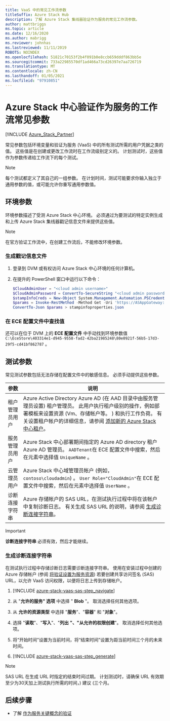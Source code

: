 ```yaml
---
title: VaaS 中的常见工作流参数
titleSuffix: Azure Stack Hub
description: 了解 Azure Stack 集线器验证作为服务的常见工作流参数。
author: mattbriggs
ms.topic: article
ms.date: 12/16/2020
ms.author: mabrigg
ms.reviewer: johnhas
ms.lastreviewed: 11/11/2019
ROBOTS: NOINDEX
ms.openlocfilehash: 51821c70153f2b4f091b0e8ccb659dddf863bb5e
ms.sourcegitcommit: 733a22985570df1ad466a73cd26397e7aa726719
ms.translationtype: MT
ms.contentlocale: zh-CN
ms.lasthandoff: 01/05/2021
ms.locfileid: "97910851"
---
```

# <a name="workflow-common-parameters-for-azure-stack-hub-validation-as-a-service"></a>Azure Stack 中心验证作为服务的工作流常见参数

[!INCLUDE [Azure_Stack_Partner](./includes/azure-stack-partner-appliesto.md)]

常见参数包括环境变量和验证为服务 (VaaS) 中的所有测试所需的用户凭据之类的值。 这些值是在创建或更改工作流时在工作流级别定义的。 计划测试时，这些值作为参数传递给工作流下的每个测试。

> [!NOTE]
> 每个测试都定义了其自己的一组参数。 在计划时间，测试可能要求你输入独立于通用参数的值，或可能允许你重写通用参数值。

## <a name="environment-parameters"></a>环境参数

环境参数描述了受测 Azure Stack 中心环境。 必须通过为要测试的特定实例生成和上传 Azure Stack 集线器戳记信息文件来提供这些值。

> [!NOTE]
> 在官方验证工作流中，在创建工作流后，不能修改环境参数。

### <a name="generate-the-stamp-information-file"></a>生成戳记信息文件

1. 登录到 DVM 或有权访问 Azure Stack 中心环境的任何计算机。
2. 在提升的 PowerShell 窗口中运行以下命令：

    ```powershell  
    $CloudAdminUser = "<cloud admin username>"
    $CloudAdminPassword = ConvertTo-SecureString "<cloud admin password>" -AsPlainText -Force
    $stampInfoCreds = New-Object System.Management.Automation.PSCredential($CloudAdminUser, $CloudAdminPassword)
    $params = Invoke-RestMethod -Method Get -Uri 'https://ASAppGateway:4443/ServiceTypeId/4dde37cc-6ee0-4d75-9444-7061e156507f/CloudDefinition/GetStampInformation' -Credential $stampInfoCreds
    ConvertTo-Json $params > stampinfoproperties.json
    ```

### <a name="locate-values-in-the-ece-configuration-file"></a>在 ECE 配置文件中查找值

还可以在位于 DVM 上的 **ECE 配置文件** 中手动找到环境参数值 `C:\EceStore\403314e1-d945-9558-fad2-42ba21985248\80e0921f-56b5-17d3-29f5-cd41bf862787` 。

## <a name="test-parameters"></a>测试参数

常见测试参数包括无法存储在配置文件中的敏感信息。 必须手动提供这些参数。

参数    | 说明
-------------|-----------------
租户管理员用户                            | Azure Active Directory Azure AD (在 AAD 目录中由服务管理员设置) 租户管理员。 此用户执行租户级别的操作，例如部署模板来设置资源 (Vm、存储帐户等。 ) 和执行工作负荷。 有关设置租户帐户的详细信息，请参阅 [添加新的 Azure Stack 中心租户](../operator/azure-stack-add-new-user-aad.md)。
服务管理员用户             | Azure Stack 中心部署期间指定的 Azure AD directory 租户 Azure AD 管理员。 `AADTenant`在 ECE 配置文件中搜索，然后在元素中选择值 `UniqueName` 。
云管理员用户               | Azure Stack 中心域管理员帐户 (例如， `contoso\cloudadmin`) 。 `User Role="CloudAdmin"`在 ECE 配置文件中搜索，然后在元素中选择值 `UserName` 。
诊断连接字符串          | Azure 存储帐户的 SAS URL，在测试执行过程中将在该帐户中复制诊断日志。 有关生成 SAS URL 的说明，请参阅 [生成诊断连接字符串](#generate-the-diagnostics-connection-string)。 |

> [!IMPORTANT]
> **诊断连接字符串** 必须有效，然后才能继续。

### <a name="generate-the-diagnostics-connection-string"></a>生成诊断连接字符串

在测试执行过程中存储诊断日志需要诊断连接字符串。 使用在安装过程中创建的 Azure 存储帐户 (参阅 [将验证设置为服务资源](azure-stack-vaas-set-up-resources.md)) 若要创建共享访问签名 (SAS) URL，以允许 VaaS 访问权限，以便将日志上传到存储帐户。

1. [!INCLUDE [azure-stack-vaas-sas-step_navigate](includes/azure-stack-vaas-sas-step_navigate.md)]

1. 从 "**允许的服务" 选项** 中选择 " **Blob** "。 取消选择任何其他选项。

1. 从 **允许的资源类型** 中选择 "**服务**"、"**容器**" 和 "**对象**"。

1. 选择 "**读取**"、"**写入**"、"**列出** **"、"从****允许的权限****创建**"。 取消选择任何其他选项。

1. 将“开始时间”设置为当前时间，将“结束时间”设置为距当前时间三个月的未来时间。

1. [!INCLUDE [azure-stack-vaas-sas-step_generate](includes/azure-stack-vaas-sas-step_generate.md)]

> [!NOTE]  
> SAS URL 在生成 URL 时指定的结束时间过期。 计划测试时，请确保 URL 有效期至少为30天加上测试执行所需的时间，) 建议 (三个月。

## <a name="next-steps"></a>后续步骤

- 了解 [作为服务关键概念的验证](azure-stack-vaas-key-concepts.md)